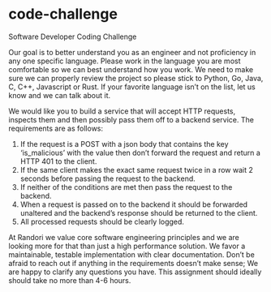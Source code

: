 # code-challenge
Software Developer Coding Challenge

Our goal is to better understand you as an engineer and not proficiency in any one specific language.  Please work in the language you are most comfortable so we can best understand how you work.  We need to make sure we can properly review the project so please stick to Python, Go, Java, C, C++, Javascript or Rust.  If your favorite language isn’t on the list, let us know and we can talk about it.

We would like you to build a service that will accept HTTP requests, inspects them and then possibly pass them off to a backend service.  The requirements are as follows:

1.  If the request is a POST with a json body that contains the key ‘is_malicious’ with the value then don’t forward the request and return a HTTP 401 to the client.
2.  If the same client makes the exact same request twice in a row wait 2 seconds before passing the request to the backend.
3.  If neither of the conditions are met then pass the request to the backend.
4.  When a request is passed on to the backend it should be forwarded unaltered and the backend’s response should be returned to the client.  
5.  All processed requests should be clearly logged.

At Randori we value core software engineering principles and we are looking more for that than just a high performance solution.  We favor a maintainable, testable implementation with clear documentation.  Don’t be afraid to reach out if anything in the requirements doesn’t make sense;  We are happy to clarify any questions you have.    This assignment should ideally should take no more than 4-6 hours.
